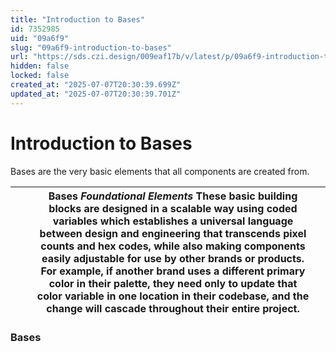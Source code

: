 ```yaml
---
title: "Introduction to Bases"
id: 7352985
uid: "09a6f9"
slug: "09a6f9-introduction-to-bases"
url: "https://sds.czi.design/009eaf17b/v/latest/p/09a6f9-introduction-to-bases"
hidden: false
locked: false
created_at: "2025-07-07T20:30:39.699Z"
updated_at: "2025-07-07T20:30:39.701Z"
---
```


# Introduction to Bases

Bases are the very basic elements that all components are created from.

|  |   | **Bases** *Foundational Elements*  These basic building blocks are designed in a scalable way using coded variables which establishes a universal language between design and engineering that transcends pixel counts and hex codes, while also making components easily adjustable for use by other brands or products.  For example, if another brand uses a different primary color in their palette, they need only to update that color variable in one location in their codebase, and the change will cascade throughout their entire project. |   |
| --- | --- | --- | --- |

### Bases


